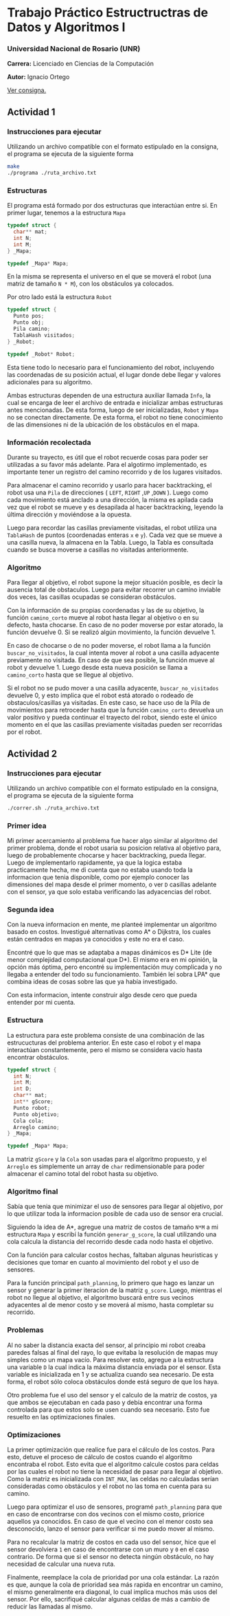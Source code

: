 # Trabajo Práctico Estructructras de Datos y Algoritmos I
### **Universidad Nacional de Rosario (UNR)**

**Carrera:** Licenciado en Ciencias de la Computación

**Autor:** Ignacio Ortego

[Ver consigna.](TPFinal.pdf)


## Actividad 1

### Instrucciones para ejecutar
Utilizando un archivo compatible con el formato estipulado en la consigna, el programa se ejecuta de la siguiente forma
```sh
make
./programa ./ruta_archivo.txt
```

### Estructuras
El programa está formado por dos estructuras que interactúan entre si. En primer lugar, tenemos a la estructura `Mapa`

```c
typedef struct {
  char** mat;
  int N;
  int M;
} _Mapa;

typedef _Mapa* Mapa;
```

En la misma se representa el universo en el que se moverá el robot (una matriz de tamaño `N * M`), con los obstáculos ya colocados.


Por otro lado está la estructura `Robot`
```c
typedef struct {
  Punto pos;
  Punto obj;
  Pila camino;
  TablaHash visitados;
} _Robot;

typedef _Robot* Robot;
```

Esta tiene todo lo necesario para el funcionamiento del robot, incluyendo las coordenadas de su posición actual, el lugar donde debe llegar y valores adicionales para su algoritmo. 

Ambas estructuras dependen de una estructura auxiliar llamada `Info`, la cual se encarga de leer el archivo de entrada e inicializar ambas estructuras antes mencionadas. De esta forma, luego de ser inicializadas, `Robot` y `Mapa` no se conectan directamente. De esta forma, el robot no tiene conocimiento de las dimensiones ni de la ubicación de los obstáculos en el mapa.

### Información recolectada

Durante su trayecto, es útil que el robot recuerde cosas para poder ser utilizadas a su favor más adelante. Para el algotirmo implementado, es importante tener un registro del camino recorrido y de los lugares visitados.

Para almacenar el camino recorrido y usarlo para hacer backtracking, el robot usa una `Pila` de direcciones ( `LEFT`, `RIGHT` ,`UP` ,`DOWN` ). Luego como cada movimiento está anclado a una dirección, la misma es apilada cada vez que el robot se mueve y es desapilada al hacer backtracking, leyendo la última dirección y moviéndose a la opuesta.

Luego para recordar las casillas previamente visitadas, el robot utiliza una `TablaHash` de puntos (coordenadas enteras `x` e `y`). Cada vez que se mueve a una casilla nueva, la almacena en la Tabla. Luego, la Tabla es consultada cuando se busca moverse a casillas no visitadas anteriormente.

### Algoritmo

Para llegar al objetivo, el robot supone la mejor situación posible, es decir la ausencia total de obstaculos. Luego para evitar recorrer un camino inviable dos veces, las casillas ocupadas se consideran obstáculos.

Con la información de su propias coordenadas y las de su objetivo, la función `camino_corto` mueve al robot hasta llegar al objetivo o en su defecto, hasta chocarse. En caso de no poder moverse por estar atorado, la función devuelve 0. Si se realizó algún movimiento, la función devuelve 1.

En caso de chocarse o de no poder moverse, el robot llama a la función `buscar_no_visitados`, la cual intenta mover al robot a una casilla adyacente previamente no visitada. En caso de que sea posible, la función mueve al robot y devuelve 1. Luego desde esta nueva posición se llama a `camino_corto` hasta que se llegue al objetivo.

Si el robot no se pudo mover a una casilla adyacente, `buscar_no_visitados` devuelve 0, y esto implica que el robot está atorado o rodeado de obstaculos/casillas ya visitadas. En este caso, se hace uso de la Pila de movimientos para retroceder hasta que la función `camino_corto` devuelva un valor positivo y pueda continuar el trayecto del robot, siendo este el único momento en el que las casillas previamente visitadas pueden ser recorridas por el robot.

## Actividad 2

### Instrucciones para ejecutar

Utilizando un archivo compatible con el formato estipulado en la consigna, el programa se ejecuta de la siguiente forma
```sh
./correr.sh ./ruta_archivo.txt
```

### Primer idea

Mi primer acercamiento al problema fue hacer algo similar al algoritmo del primer problema, donde el robot usaria su posicion relativa al objetivo para, luego de probablemente chocarse y hacer backtracking, pueda llegar. Luego de implementarlo rapidamente, ya que la logica estaba practicamente hecha, me di cuenta que no estaba usando toda la informacion que tenia disponible, como por ejemplo conocer las dimensiones del mapa desde el primer momento, o ver `D` casillas adelante con el sensor, ya que solo estaba verificando las adyacencias del robot.

### Segunda idea

Con la nueva informacion en mente, me planteé implementar un algoritmo basado en costos. Investigué alternativas como A* o Dijkstra, los cuales están centrados en mapas ya conocidos y este no era el caso.

Encontré que lo que mas se adaptaba a mapas dinámicos es D* Lite (de menor complejidad computacional que D*). El mismo era en mi opinión, la opción más óptima, pero encontré su implementación muy complicada y no llegaba a entender del todo su funcionamiento. También leí sobra LPA* que combina ideas de cosas sobre las que ya había investigado.

Con esta informacion, intente construir algo desde cero que pueda entender por mi cuenta.

### Estructura

La estructura para este problema consiste de una combinación de las estrucucturas del problema anterior. En este caso el robot y el mapa interactúan constantemente, pero el mismo se considera vacío hasta encontrar obstáculos.

```c
typedef struct {
  int N;
  int M;
  int D;
  char** mat;
  int** gScore;
  Punto robot;
  Punto objetivo;
  Cola cola;
  Arreglo camino;
} _Mapa;

typedef _Mapa* Mapa;
```

La matriz `gScore` y la `Cola` son usadas para el algoritmo propuesto, y el `Arreglo` es simplemente un array de `char` redimensionable para poder almacenar el camino total del robot hasta su objetivo.

### Algoritmo final

Sabía que tenia que minimizar el uso de sensores para llegar al objetivo, por lo que utilizar toda la informacion posible de cada uso de sensor era crucial.

Siguiendo la idea de A*, agregue una matriz de costos de tamaño `N*M` a mi estructura `Mapa` y escribí la función `generar_g_score`, la cual utilizando una cola calcula la distancia del recorrido desde cada nodo hasta el objetivo.

Con la función para calcular costos hechas, faltaban algunas heuristicas y decisiones que tomar en cuanto al movimiento del robot y el uso de sensores. 

Para la función principal `path_planning`, lo primero que hago es lanzar un sensor y generar la primer iteracion de la matriz `g_score`. Luego, mientras el robot no llegue al objetivo, el algoritmo buscará entre sus vecinos adyacentes al de menor costo y se moverá al mismo, hasta completar su recorrido.

### Problemas

Al no saber la distancia exacta del sensor, al principio mi robot creaba paredes falsas al final del rayo, lo que evitaba la resolución de mapas muy simples como un mapa vacío. Para resolver esto, agregue a la estructura una variable `D` la cual indica la máxima distancia enviada por el sensor. Esta variable es inicializada en 1 y se actualiza cuando sea necesario. De esta forma, el robot sólo coloca obstáculos donde está seguro de que los haya.

Otro problema fue el uso del sensor y el calculo de la matriz de costos, ya que ambos se ejecutaban en cada paso y debía encontrar una forma controlada para que estos solo se usen cuando sea necesario. Esto fue resuelto en las optimizaciones finales.

### Optimizaciones

La primer optimización que realice fue para el cálculo de los costos. Para esto, detuve el proceso de cálculo de costos cuando el algoritmo encontraba el robot. Esto evita que el algoritmo calcule costos para celdas por las cuales el robot no tiene la necesidad de pasar para llegar al objetivo. Como la matriz es inicializada con `INT_MAX`, las celdas no calculadas serían consideradas como obstáculos y el robot no las toma en cuenta para su camino.

Luego para optimizar el uso de sensores, programé `path_planning` para que en caso de encontrarse con dos vecinos con el mismo costo, priorice aquellos ya conocidos. En caso de que el vecino con el menor costo sea desconocido, lanzo el sensor para verificar si me puedo mover al mismo.

Para no recalcular la matriz de costos en cada uso del sensor, hice que el sensor devolviera `1` en caso de encontrarse con un muro y `0` en el caso contrario. De forma que si el sensor no detecta ningún obstáculo, no hay necesidad de calcular una nueva ruta.

Finalmente, reemplace la cola de prioridad por una cola estándar. La razón es que, aunque la cola de prioridad sea más rapida en encontrar un camino, el mismo generalmente era diagonal, lo cual implica muchos más usos del sensor. Por ello, sacrifiqué calcular algunas celdas de más a cambio de reducir las llamadas al mismo.
